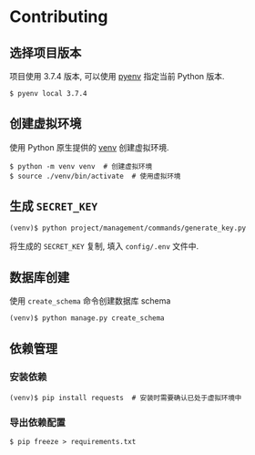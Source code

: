 # Contributing

## 选择项目版本

项目使用 3.7.4 版本, 可以使用 [pyenv](https://github.com/pyenv/pyenv) 指定当前 Python 版本.

```shell
$ pyenv local 3.7.4
```

## 创建虚拟环境

使用 Python 原生提供的 [venv](https://docs.python.org/3/library/venv.html) 创建虚拟环境.

```shell
$ python -m venv venv  # 创建虚拟环境
$ source ./venv/bin/activate  # 使用虚拟环境
```

## 生成 `SECRET_KEY`

```shell
(venv)$ python project/management/commands/generate_key.py
```

将生成的 `SECRET_KEY` 复制, 填入 `config/.env` 文件中.

## 数据库创建

使用 `create_schema` 命令创建数据库 schema

```shell
(venv)$ python manage.py create_schema
```

## 依赖管理

### 安装依赖

```shell
(venv)$ pip install requests  # 安装时需要确认已处于虚拟环境中
```

### 导出依赖配置

```shell
$ pip freeze > requirements.txt
```
